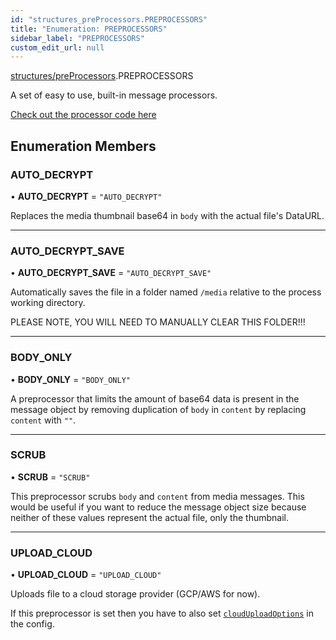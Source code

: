 ```yaml
---
id: "structures_preProcessors.PREPROCESSORS"
title: "Enumeration: PREPROCESSORS"
sidebar_label: "PREPROCESSORS"
custom_edit_url: null
---
```


[structures/preProcessors](/api/modules/structures_preProcessors.md).PREPROCESSORS

A set of easy to use, built-in message processors.

[Check out the processor code here](https://github.com/open-wa/wa-automate-nodejs/blob/master/src/structures/preProcessors.ts)

## Enumeration Members

### AUTO\_DECRYPT

• **AUTO\_DECRYPT** = ``"AUTO_DECRYPT"``

Replaces the media thumbnail base64 in `body` with the actual file's DataURL.

___

### AUTO\_DECRYPT\_SAVE

• **AUTO\_DECRYPT\_SAVE** = ``"AUTO_DECRYPT_SAVE"``

Automatically saves the file in a folder named `/media` relative to the process working directory.

PLEASE NOTE, YOU WILL NEED TO MANUALLY CLEAR THIS FOLDER!!!

___

### BODY\_ONLY

• **BODY\_ONLY** = ``"BODY_ONLY"``

A preprocessor that limits the amount of base64 data is present in the message object by removing duplication of `body` in `content` by replacing `content` with `""`.

___

### SCRUB

• **SCRUB** = ``"SCRUB"``

This preprocessor scrubs `body` and `content` from media messages.
This would be useful if you want to reduce the message object size because neither of these values represent the actual file, only the thumbnail.

___

### UPLOAD\_CLOUD

• **UPLOAD\_CLOUD** = ``"UPLOAD_CLOUD"``

Uploads file to a cloud storage provider (GCP/AWS for now).

If this preprocessor is set then you have to also set [`cloudUploadOptions`](https://docs.openwa.dev/interfaces/api_model_config.ConfigObject.html#cloudUploadOptions) in the config.
